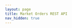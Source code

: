 ```yaml
---
layout: page
title: Market Orders REST API
nav_hidden: true
---
```


<style>
.page-header h1 {
    display: none;
}
</style>

<div id="swag"></div>

<script src="//unpkg.com/swagger-ui-dist@3/swagger-ui-bundle.js"></script>
<link rel="stylesheet" href="//unpkg.com/swagger-ui-dist@3/swagger-ui.css" />

<script>
SwaggerUIBundle({
    dom_id: '#swag',
    url: '/spec/2017-07-26/market_orders.yaml'
});
</script>
